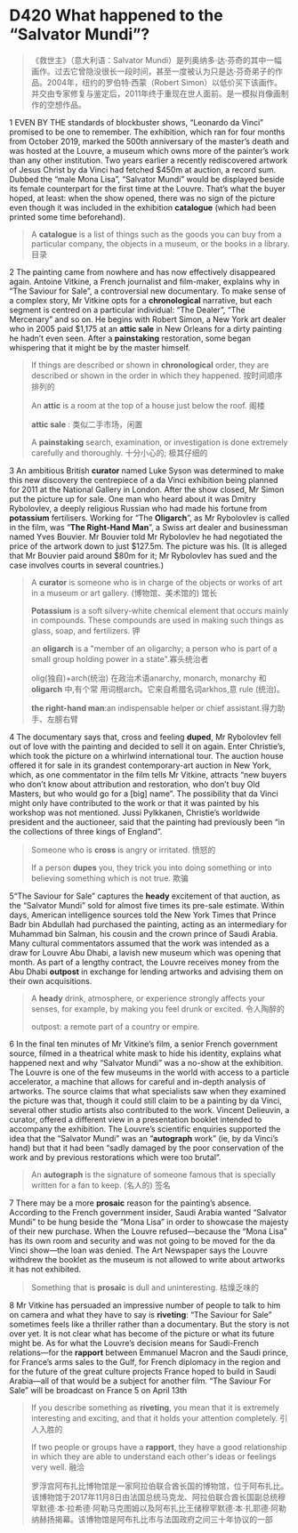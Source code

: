 # D420 What happened to the “Salvator Mundi”?
> 《救世主》（意大利语：Salvator Mundi）是列奥纳多·达·芬奇的其中一幅画作。过去它曾隐没很长一段时间，甚至一度被认为只是达·芬奇弟子的作品。2004年，纽约的罗伯特·西蒙（Robert Simon）以低价买下该画作。并交由专家修复与鉴定后，2011年终于重现在世人面前。是一模拟肖像画制作的空想作品。
 > 

1 EVEN BY THE standards of blockbuster shows, “Leonardo da Vinci” promised to be one to remember. The exhibition, which ran for four months from October 2019, marked the 500th anniversary of the master’s death and was hosted at the Louvre, a museum which owns more of the painter’s work than any other institution. Two years earlier a recently rediscovered artwork of Jesus Christ by da Vinci had fetched $450m at auction, a record sum. Dubbed the “male Mona Lisa”, “Salvator Mundi” would be displayed beside its female counterpart for the first time at the Louvre. That’s what the buyer hoped, at least: when the show opened, there was no sign of the picture even though it was included in the exhibition **catalogue** (which had been printed some time beforehand).

> A **catalogue** is a list of things such as the goods you can buy from a particular company, the objects in a museum, or the books in a library. 目录
>

2 The painting came from nowhere and has now effectively disappeared again. Antoine Vitkine, a French journalist and film-maker, explains why in “The Saviour for Sale”, a controversial new documentary. To make sense of a complex story, Mr Vitkine opts for a **chronological** narrative, but each segment is centred on a particular individual: “The Dealer”, “The Mercenary” and so on. He begins with Robert Simon, a New York art dealer who in 2005 paid $1,175 at an **attic sale** in New Orleans for a dirty painting he hadn’t even seen. After a **painstaking** restoration, some began whispering that it might be by the master himself.

> If things are described or shown in **chronological** order, they are described or shown in the order in which they happened. 按时间顺序排列的
>
> An **attic** is a room at the top of a house just below the roof. 阁楼
>
> **attic sale** : 类似二手市场，闲置
>
> A **painstaking** search, examination, or investigation is done extremely carefully and thoroughly. 十分小心的; 极其仔细的
>

3 An ambitious British **curator** named Luke Syson was determined to make this new discovery the centrepiece of a da Vinci exhibition being planned for 2011 at the National Gallery in London. After the show closed, Mr Simon put the picture up for sale. One man who heard about it was Dmitry Rybolovlev, a deeply religious Russian who had made his fortune from **potassium** fertilisers. Working for “The **Oligarch**”, as Mr Rybolovlev is called in the film, was “**The Right-Hand Man**”, a Swiss art dealer and businessman named Yves Bouvier. Mr Bouvier told Mr Rybolovlev he had negotiated the price of the artwork down to just $127.5m. The picture was his. (It is alleged that Mr Bouvier paid around $80m for it; Mr Rybolovlev has sued and the case involves courts in several countries.)

> A **curator** is someone who is in charge of the objects or works of art in a museum or art gallery. (博物馆、美术馆的) 馆长
>
> **Potassium** is a soft silvery-white chemical element that occurs mainly in compounds. These compounds are used in making such things as glass, soap, and fertilizers. 钾
>
> an **oligarch** is a "member of an oligarchy; a person who is part of a small group holding power in a state".寡头统治者
>
> olig(独自)+arch(统治) 在政治术语anarchy, monarch, monarchy 和**oligarch** 中,有个常 用词根arch。它来自希腊名词arkhos,意 rule (统治)。
>
> **the right-hand man**:an indispensable helper or chief assistant.得力助手、左膀右臂
>

4 The documentary says that, cross and feeling **duped**, Mr Rybolovlev fell out of love with the painting and decided to sell it on again. Enter Christie’s, which took the picture on a whirlwind international tour. The auction house offered it for sale in its grandest contemporary-art auction in New York, which, as one commentator in the film tells Mr Vitkine, attracts “new buyers who don’t know about attribution and restoration, who don’t buy Old Masters, but who would go for a [big] name”. The possibility that da Vinci might only have contributed to the work or that it was painted by his workshop was not mentioned. Jussi Pylkkanen, Christie’s worldwide president and the auctioneer, said that the painting had previously been “in the collections of three kings of England”.

> Someone who is **cross** is angry or irritated. 愤怒的
>
> If a person **dupes** you, they trick you into doing something or into believing something which is not true. 欺骗
>

5“The Saviour for Sale” captures the **heady** excitement of that auction, as the “Salvator Mundi” sold for almost five times its pre-sale estimate. Within days, American intelligence sources told the New York Times that Prince Badr bin Abdullah had purchased the painting, acting as an intermediary for Muhammad bin Salman, his cousin and the crown prince of Saudi Arabia. Many cultural commentators assumed that the work was intended as a draw for Louvre Abu Dhabi, a lavish new museum which was opening that month. As part of a lengthy contract, the Louvre receives money from the Abu Dhabi **outpost** in exchange for lending artworks and advising them on their own acquisitions.

> A **heady** drink, atmosphere, or experience strongly affects your senses, for example, by making you feel drunk or excited. 令人陶醉的
>
> outpost: a remote part of a country or empire.
>

6 In the final ten minutes of Mr Vitkine’s film, a senior French government source, filmed in a theatrical white mask to hide his identity, explains what happened next and why “Salvator Mundi” was a no-show at the exhibition. The Louvre is one of the few museums in the world with access to a particle accelerator, a machine that allows for careful and in-depth analysis of artworks. The source claims that what specialists saw when they examined the picture was that, though it could still claim to be a painting by da Vinci, several other studio artists also contributed to the work. Vincent Delieuvin, a curator, offered a different view in a presentation booklet intended to accompany the exhibition. The Louvre’s scientific enquiries supported the idea that the “Salvator Mundi” was an “**autograph** work” (ie, by da Vinci’s hand) but that it had been “sadly damaged by the poor conservation of the work and by previous restorations which were too brutal”.

> An **autograph** is the signature of someone famous that is specially written for a fan to keep. (名人的) 签名
>

7 There may be a more **prosaic** reason for the painting’s absence. According to the French government insider, Saudi Arabia wanted “Salvator Mundi” to be hung beside the “Mona Lisa” in order to showcase the majesty of their new purchase. When the Louvre refused—because the “Mona Lisa” has its own room and security and was not going to be moved for the da Vinci show—the loan was denied. The Art Newspaper says the Louvre withdrew the booklet as the museum is not allowed to write about artworks it has not exhibited.

> Something that is **prosaic** is dull and uninteresting. 枯燥乏味的
>

8 Mr Vitkine has persuaded an impressive number of people to talk to him on camera and what they have to say is **riveting**: “The Saviour for Sale” sometimes feels like a thriller rather than a documentary. But the story is not over yet. It is not clear what has become of the picture or what its future might be. As for what the Louvre’s decision means for Saudi-French relations—for the **rapport** between Emmanuel Macron and the Saudi prince, for France’s arms sales to the Gulf, for French diplomacy in the region and for the future of the great culture projects France hoped to build in Saudi Arabia—all of that would be a subject for another film.
“The Saviour For Sale” will be broadcast on France 5 on April 13th

> If you describe something as **riveting**, you mean that it is extremely interesting and exciting, and that it holds your attention completely. 引人入胜的
>
> If two people or groups have a **rapport**, they have a good relationship in which they are able to understand each other's ideas or feelings very well. 融洽
>
> 罗浮宫阿布扎比博物馆是一家阿拉伯联合酋长国的博物馆，位于阿布扎比。该博物馆于2017年11月8日由法国总统马克龙、阿拉伯联合酋长国副总统穆罕默德·本·拉希德·阿勒马克图姆以及阿布扎比王储穆罕默德·本·扎耶德·阿勒纳赫扬揭幕。该博物馆是阿布扎比市与法国政府之间三十年协议的一部
>

